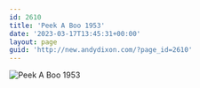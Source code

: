 ```yaml
---
id: 2610
title: 'Peek A Boo 1953'
date: '2023-03-17T13:45:31+00:00'
layout: page
guid: 'http://new.andydixon.com/?page_id=2610'
---
```


![Peek A Boo 1953](https://i0.wp.com/assets.g8x2.ldn.idrivee2-23.com/posters/Peek%20A%20Boo%201953%2001.jpg?w=1200&ssl=1 "Peek A Boo 1953")